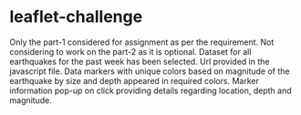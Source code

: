 # leaflet-challenge
Only the part-1 considered for assignment as per the requirement. Not considering to work on the part-2 as it is optional.
Dataset for all earthquakes for the past week has been selected. Url provided in the javascript file.
Data markers with unique colors based on magnitude of the earthquake by size and depth appeared in required colors.
Marker information pop-up on click providing details regarding location, depth and magnitude. 
